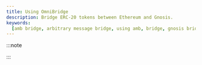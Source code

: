 ```yaml
---
title: Using OmniBridge
description: Bridge ERC-20 tokens between Ethereum and Gnosis.
keywords:
  [amb bridge, arbitrary message bridge, using amb, bridge, gnosis bridge, omnibridge, OmniBridges]
---
```


:::note



:::